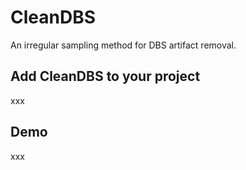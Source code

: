 # CleanDBS
An irregular sampling method for DBS artifact removal.

## Add CleanDBS to your project

xxx

## Demo

xxx
